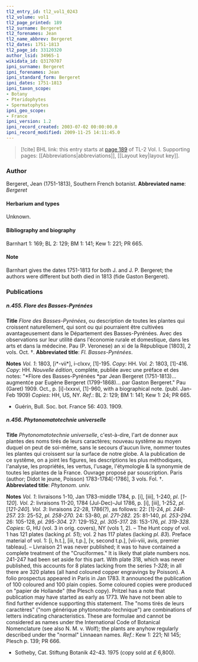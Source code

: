```yaml
---
tl2_entry_id: tl2_vol1_0243
tl2_volume: vol1
tl2_page_printed: 189
tl2_surname: Bergeret
tl2_forenames: Jean
tl2_name_abbrev: Bergeret
tl2_dates: 1751-1813
tl2_page_id: 33120320
author_lsid: 34965-1
wikidata_id: Q3170707
ipni_surname: Bergeret
ipni_forenames: Jean
ipni_standard_form: Bergeret
ipni_dates: 1751-1813
ipni_taxon_scope: 
- Botany
- Pteridophytes
- Spermatophytes
ipni_geo_scope: 
- France
ipni_version: 1.2
ipni_record_created: 2003-07-02 00:00:00.0
ipni_record_modified: 2009-11-25 14:11:45.0
---
```



> [!cite] BHL link: this entry starts at [page 189](https://www.biodiversitylibrary.org/page/33120320) of TL-2 Vol. I.
> Supporting pages: [[Abbreviations|abbreviations]], [[Layout key|layout key]].

### Author

Bergeret, Jean (1751-1813), Southern French botanist. 
**Abbreviated name**: *Bergeret*

#### Herbarium and types

Unknown.

#### Bibliography and biography

Barnhart 1: 169; BL 2: 129; BM 1: 141; Kew 1: 221; PR 665.

#### Note

Barnhart gives the dates 1751-1813 for both J. and J. P. Bergeret; the authors were different but both died in 1813 (fide Gaston Bergeret).

### Publications

##### n.455. Flore des Basses-Pyrénées

**Title**
*Flore des Basses-Pyrénées*, ou description de toutes les plantes qui croissent naturellement, qui sont ou qui pourraient être cultivées avantageusement dans le Département des Basses-Pyrénées. Avec des observations sur leur utilité dans l'économie rurale et domestique, dans les arts et dans la médecine. Pau (P. Veronese) an xi de la République \[1803\], 2 vols. Oct. †.
**Abbreviated title**: *Fl. Basses-Pyrénées*.

**Notes**
*Vol. 1*: 1803, \[i\*-vii\*\], i-clxxv, \[1\]-195. *Copy*: HH.
*Vol. 2*: 1803, \[1\]-416. *Copy*: HH.
*Nouvelle édition*, complète, publiée avec une préface et des notes: "*Flore des Basses-Pyrénées *par Jean Bergeret (1751-1813)... augmentće par Eugène Bergeret (1799-1868)... par Gaston Bergeret." Pau (Garet) 1909. Oct., p. \[i\]-lxxxvi, \[1\]-960, with a biographical note. (publ. Jan-Feb 1909) *Copies*: HH, US, NY.
*Ref*.: BL 2: 129; BM 1: 141; Kew 1: 24; PR 665.
- Guérin, Bull. Soc. bot. France 56: 403. 1909.

##### n.456. Phytonomatotechnie universelle

**Title**
*Phytonomatotechnie universelle*, c'est-à-dire, l'art de donner aux plantes des noms tirés de leurs caractères; nouveau systême au moyen duquel on peut de soi-même, sans le secours d'aucun livre, nommer toutes les plantes qui croissent sur la surface de notre globe. A la publication de ce systême, on a joint les figures, les descriptions les plus méthodiques, l'analyse, les propriétés, les vertus, l'usage, l'étymologie & la synonymie de toutes les plantes de la France. Ouvrage proposé par souscription. Paris (author; Didot le jeune, Poisson) 1783-1784\[-1786\], 3 vols. Fol. †.
**Abbreviated title**: *Phytonom. univ.*

**Notes**
*Vol. 1*: livraisons 1-10, Jan 1783-middle 1784, p. \[i\], \[iii\], 1-240, *pl*. \[*1-120*\].
*Vol. 2*: livraisons 11-20, 1784 (Jul-Dec)-Jul 1786, p. \[i\], \[iii\], 1-252, *pl*. \[*121-240*\].
*Vol. 3*: livraisons 22-28, 1786(?), as follows:
22: \[1\]-24, *pl. 248-257.*
23: 25-52, *pl. 258-270.*
24: 53-80, *pl. 271-282.*
25: 81-140, *pl. 253-294.*
26: 105-128, *pl. 295-304.*
27: 129-152, *pl. 305-317.*
28: 153-176, *pl. 319-328.*
*Copies*: G, HU (vol. 3 in orig. covers), NY (vols 1, 2). – The Hunt copy of vol. 1 has 121 plates (lacking *pl. 51*); vol. 2 has 117 plates (lacking *pl. 83*). Preface material of vol. 1: \[i, h.t.\], \[iii, t.p.\], \[v, second t.p.\], \[vii-viii, avis, premier tableau\]. – Livraison 21 was never published; it was to have contained a complete treatment of the "Cruciformes." It is likely that plate numbers nos. 241-247 had been set aside for this part. With plate 318, which was never published, this accounts for 8 plates lacking from the series *1-328*; in all there are 320 plates (all hand coloured copper engravings by Poisson).
A folio prospectus appeared in Paris in Jan 1783. It announced the publication of 100 coloured and 100 plain copies. Some coloured copies were produced on "papier de Hollande" (the Plesch copy).
Pritzel has a note that publication may have started as early as 1773. We have not been able to find further evidence supporting this statement.
The "noms tirés de leurs caractères" ("nom générique phytonomato-technique") are combinations of letters indicating characteristics. These are formulae and cannot be considered as names under the International Code of Botanical Nomenclature (see also N. M. v. Wolf); the plants are anyhow regularly described under the "normal" Linnaean names.
*Ref*.: Kew 1: 221; NI 145; Plesch p. 139; PR 666.
- Sotheby, Cat. Stiftung Botanik 42-43. 1975 (copy sold at *£* 6,800).

